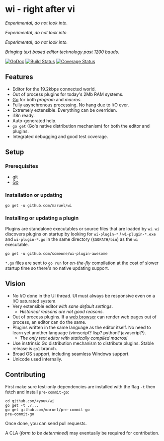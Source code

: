 wi - right after vi
===================

*Experimental, do not look into.*

*Experimental, do not look into.*

*Experimental, do not look into.*

_Bringing text based editor technology past 1200 bauds._


[![GoDoc](https://godoc.org/github.com/maruel/wi?status.svg)](https://godoc.org/github.com/maruel/wi)
[![Build Status](https://travis-ci.org/maruel/wi.svg?branch=master)](https://travis-ci.org/maruel/wi)
[![Coverage Status](https://img.shields.io/coveralls/maruel/wi.svg)](https://coveralls.io/r/maruel/wi?branch=master)


Features
--------

  - Editor for the 19.2kbps connected world.
  - Out of process plugins for today's 2Mb RAM systems.
  - [Go](https://golang.org) for both _program_ and _macros_.
  - Fully asynchronous processing. No hang due to I/O ever.
  - Extremely extensible. Everything can be overriden.
  - i18n ready.
  - Auto-generated help.
  - `go get` (Go's native distribution mechanism) for both the editor and
    plugins.
  - Integrated debugging and good test coverage.


Setup
-----


### Prerequisites

  - [git](http://git-scm.com)
  - [Go](https://golang.org)


### Installation or updating

```
go get -u github.com/maruel/wi
```


### Installing or updating a plugin

Plugins are standalone executables or source files that are loaded by `wi`. `wi`
discovers plugins on startup by looking for `wi-plugin-*` / `wi-plugin-*.exe`
and `wi-plugin-*.go` in the same directory (`$GOPATH/bin`) as the `wi`
executable.

```
go get -u github.com/someone/wi-plugin-awesome
```

`*.go` files are sent to `go run` for _on-the-fly_ compilation at
the cost of slower startup time so there's no native updating support.


Vision
------

  - No I/O done in the UI thread. UI must always be responsive even on a I/O
    saturated system.
  - Very extensible editor _with sane default settings_.
    - _Historical reasons are not good reasons_.
  - Out of process plugins. If a
    [web browser](http://dev.chromium.org/developers/design-documents/multi-process-architecture)
    can render web pages out of process, an editor can do the same.
  - Plugins written in the same language as the editor itself. No need to learn
    yet another language (vimscript? lisp? python? javascript?).
      - *The only text editor with statically compiled macros!*
  - Use instrinsic Go distribution mechanism to distribute plugins. Stable
    release is `go1` branch.
  - Broad OS support, including seamless Windows support.
  - Unicode used internally.


Contributing
------------

First make sure test-only dependencies are installed with the flag `-t` then
fetch and install `pre-commit-go`:

    cd github.com/<you>/wi
    go get -t ./...
    go get github.com/maruel/pre-commit-go
    pre-commit-go

Once done, you can send pull requests.

A CLA (_form to be determined_) may eventually be required for contribution.

